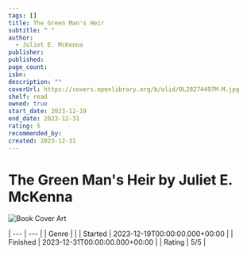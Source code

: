 ```yaml
---
tags: []
title: The Green Man's Heir
subtitle: " "
author:
  - Juliet E. McKenna
publisher: 
published: 
page_count: 
isbn: 
description: ""
coverUrl: https://covers.openlibrary.org/b/olid/OL28274497M-M.jpg
shelf: read
owned: true
start_date: 2023-12-19
end_date: 2023-12-31
rating: 5
recommended_by: 
created: 2023-12-31
---
```


# The Green Man's Heir by Juliet E. McKenna

![Book Cover Art](https://covers.openlibrary.org/b/olid/OL28274497M-M.jpg)


| --- | --- |
| Genre |  |
| Started | 2023-12-19T00:00:00.000+00:00 |
| Finished | 2023-12-31T00:00:00.000+00:00 |
| Rating | 5/5 |

